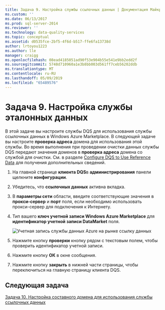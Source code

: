 ```yaml
---
title: Задача 9. Настройка службы ссылочных данных | Документация Майкрософт
ms.custom: ''
ms.date: 06/13/2017
ms.prod: sql-server-2014
ms.reviewer: ''
ms.technology: data-quality-services
ms.topic: conceptual
ms.assetid: d0535fce-2bf5-4f6d-b517-ffe6fa13738d
author: lrtoyou1223
ms.author: lle
manager: craigg
ms.openlocfilehash: 08ead4185051ad90f53e904b55e541e9bb2edd2f
ms.sourcegitcommit: 5748d710960a1e3b8bb003d561ff7ceb56202ddb
ms.translationtype: MT
ms.contentlocale: ru-RU
ms.lasthandoff: 05/09/2019
ms.locfileid: "65489576"
---
```

# <a name="task-9-configuring-a-reference-data-service"></a>Задача 9. Настройка службы эталонных данных
  В этой задаче вы настроите службы DQS для использования службы ссылочных данных в Windows Azure Marketplace. В следующей задаче вы настроите **проверка адреса** домена для использования этой службы. Во время выполнения при проведении очистки данных службы DQS передают значения доменов в **проверка адреса** домена со службой для очистки. См. в разделе [Configure DQS to Use Reference Data](https://msdn.microsoft.com/library/hh213070.aspx) для получения дополнительных сведений.  
  
1.  На главной странице **клиента DQS**в **администрирования** панели щелкните **конфигурации**.  
  
2.  Убедитесь, что **ссылочных данных** активна вкладка.  
  
3.  В **параметры сети** области, введите соответствующие значения в **прокси-сервер** и **порт** поля, если необходимо использовать прокси-сервер для подключения к Интернету.  
  
4.  Тип вашего **ключ учетной записи Windows Azure Marketplace** для **идентификатор учетной записи DataMarket** поля.  
  
     ![Учетная запись службы данных Azure на рынке ссылку данных](../../2014/tutorials/media/et-configuringareferencedataservice.jpg "учетной записи службы данных ссылки на рынке данных Azure")  
  
5.  Нажмите кнопку **проверки** кнопку рядом с текстовым полем, чтобы проверить идентификатор учетной записи.  
  
6.  Нажмите кнопку **ОК** в окне сообщения.  
  
7.  Нажмите кнопку **закрыть** в нижней части страницы, чтобы переключиться на главную страницу клиента DQS.  
  
## <a name="next-task"></a>Следующая задача  
 [Задача 10. Настройка составного домена для использования службы ссылочных данных](../../2014/tutorials/task-10-configuring-composite-domain-to-use-reference-data-service.md)  
  
  
